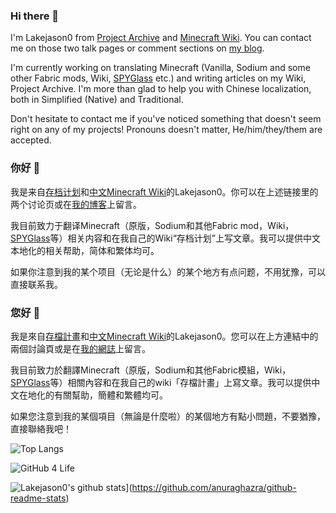 ### Hi there 👋
I'm Lakejason0 from [Project Archive](https://files.lakejason0.ml/wiki/User_talk:Lakejason0) and [Minecraft Wiki](https://minecraft-zh.gamepedia.com/User:Lakejason0). You can contact me on those two talk pages or comment sections on [my blog](https://lakejason0.wordpress.com).

I'm currently working on translating Minecraft (Vanilla, Sodium and some other Fabric mods, Wiki, [SPYGlass](https://github.com/SPYGlassMC/SPYGlass) etc.) and writing articles on my Wiki, Project Archive. I'm more than glad to help you with Chinese localization, both in Simplified (Native) and Traditional.

Don't hesitate to contact me if you've noticed something that doesn't seem right on any of my projects! Pronouns doesn't matter, He/him/they/them are accepted.

### 你好 👋
我是来自[存档计划](https://files.lakejason0.ml/wiki/User_talk:Lakejason0)和[中文Minecraft Wiki](https://minecraft-zh.gamepedia.com/User:Lakejason0)的Lakejason0。你可以在上述链接里的两个讨论页或在[我的博客](https://lakejason0.wordpress.com)上留言。

我目前致力于翻译Minecraft（原版，Sodium和其他Fabric mod，Wiki，[SPYGlass](https://github.com/SPYGlassMC/SPYGlass)等）相关内容和在我自己的Wiki“存档计划”上写文章。我可以提供中文本地化的相关帮助，简体和繁体均可。

如果你注意到我的某个项目（无论是什么）的某个地方有点问题，不用犹豫，可以直接联系我。

### 您好 👋
我是來自[存檔計畫](https://files.lakejason0.ml/wiki/User_talk:Lakejason0)和[中文Minecraft Wiki](https://minecraft-zh.gamepedia.com/User:Lakejason0)的Lakejason0。您可以在上方連結中的兩個討論頁或是在[我的網誌](https://lakejason0.wordpress.com)上留言。

我目前致力於翻譯Minecraft（原版，Sodium和其他Fabric模組，Wiki，[SPYGlass](https://github.com/SPYGlassMC/SPYGlass)等）相關內容和在我自己的wiki「存檔計畫」上寫文章。我可以提供中文在地化的有關幫助，簡體和繁體均可。

如果您注意到我的某個項目（無論是什麼啦）的某個地方有點小問題，不要猶豫，直接聯絡我吧！

![Top Langs](https://github-readme-stats.vercel.app/api/top-langs/?username=lakejason0&layout=compact)

![GitHub 4 Life](https://github4life.herokuapp.com/lakejason0.gif)

![Lakejason0's github stats](https://github-readme-stats.vercel.app/api?username=lakejason0)](https://github.com/anuraghazra/github-readme-stats)
